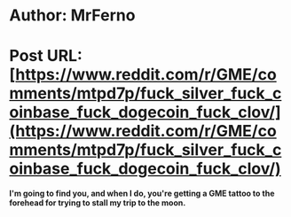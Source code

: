 # Author: MrFerno
# Post URL: [https://www.reddit.com/r/GME/comments/mtpd7p/fuck_silver_fuck_coinbase_fuck_dogecoin_fuck_clov/](https://www.reddit.com/r/GME/comments/mtpd7p/fuck_silver_fuck_coinbase_fuck_dogecoin_fuck_clov/)


**I'm going to find you, and when I do, you're getting a GME tattoo to the forehead for trying to stall my trip to the moon.**